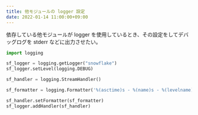 ```yaml
---
title: 他モジュールの logger 設定
date: 2022-01-14 11:00:00+09:00
---
```


依存している他モジュールが logger を使用しているとき、その設定をしてデバッグログを stderr などに出力させたい。


```python
import logging

sf_logger = logging.getLogger("snowflake")
sf_logger.setLevel(logging.DEBUG)

sf_handler = logging.StreamHandler()

sf_formatter = logging.Formatter('%(asctime)s - %(name)s - %(levelname)s - %(message)s')

sf_handler.setFormatter(sf_formatter)
sf_logger.addHandler(sf_handler)
```
